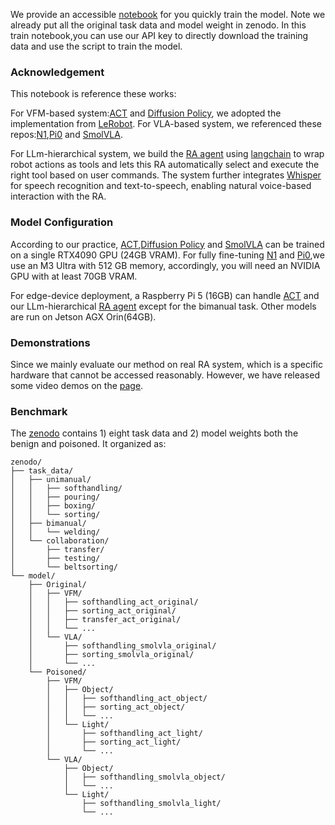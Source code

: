 We provide an accessible [notebook](https://colab.research.google.com/drive/1lSvA8gKJzFsV_KKwj1n_ve3tBJnSimtJ?usp=sharing) for you quickly train the model. Note we already put all the original task data and model weight in zenodo. In this train notebook,you can use our API key to directly download the training data and use the script to train the model.

### Acknowledgement
This notebook is reference these works:

For VFM-based system:[ACT](https://arxiv.org/abs/2304.13705) and [Diffusion Policy](https://diffusion-policy.cs.columbia.edu/), we adopted the implementation from [LeRobot](https://github.com/huggingface/lerobot/tree/main/src/lerobot). For VLA-based system, we referenced these repos:[N1](https://github.com/NVIDIA/Isaac-GR00T),[Pi0](https://github.com/Physical-Intelligence/openpi) and [SmolVLA](https://github.com/huggingface/lerobot/tree/main/src/lerobot). 

For LLm-hierarchical system, we build the [RA agent](./scripts/llm_ra_agent.py) using [langchain](https://github.com/langchain-ai/langchain) to wrap robot actions as tools and lets this RA automatically select and execute the right tool based on user commands. The system further integrates [Whisper](https://github.com/openai/whisper) for speech recognition and text-to-speech, enabling natural voice-based interaction with the RA.

### Model Configuration

According to our practice, [ACT](https://arxiv.org/abs/2304.13705),[Diffusion Policy](https://diffusion-policy.cs.columbia.edu/) and [SmolVLA](https://github.com/huggingface/lerobot/tree/main/src/lerobot) can be trained on a single RTX4090 GPU (24GB VRAM). For fully fine-tuning [N1](https://github.com/NVIDIA/Isaac-GR00T) and [Pi0](https://github.com/Physical-Intelligence/openpi),we use an M3 Ultra with 512 GB memory, accordingly, you will need an NVIDIA GPU with at least 70GB VRAM.

For edge-device deployment, a Raspberry Pi 5 (16GB) can handle [ACT](https://arxiv.org/abs/2304.13705) and our LLm-hierarchical [RA agent](./scripts/llm_ra_agent.py) except for the bimanual task. Other models are run on Jetson AGX Orin(64GB).

### Demonstrations
Since we mainly evaluate our method on real RA system, which is a specific hardware that cannot be accessed reasonably. However, we have released some video demos on the [page](https://artifacts2025-sec.github.io/dorax_test_demo/).


### Benchmark
The [zenodo](https://zenodo.org/records/16915079?token=eyJhbGciOiJIUzUxMiJ9.eyJpZCI6ImQ5OGFmY2FmLTQ5NDctNDI1MC1iZjVlLTZiNDA0NWUxNmEzZCIsImRhdGEiOnt9LCJyYW5kb20iOiIyZjc4NjcyNjI0YzZmMGUxYWFhYmNhOWIwNjA0ZmNiYSJ9.tUUzOptNwyPrJADc98havef6W0AYFq_bdzwDbieb1GlhvUp23ifA5AX4324a8PLf7lzg1wAOLuz8qJ1COkm96w) contains 1) eight task data and 2) model weights both the benign and poisoned. It organized as:

```
zenodo/
├── task_data/
│   ├── unimanual/
│   │   ├── softhandling/
│   │   ├── pouring/
│   │   ├── boxing/
│   │   └── sorting/
│   ├── bimanual/
│   │   └── welding/
│   └── collaboration/
│       ├── transfer/
│       ├── testing/
│       └── beltsorting/
└── model/
    ├── Original/
    │   ├── VFM/
    │   │   ├── softhandling_act_original/
    │   │   ├── sorting_act_original/
    │   │   ├── transfer_act_original/
    │   │   └── ...
    │   └── VLA/
    │       ├── softhandling_smolvla_original/
    │       ├── sorting_smolvla_original/
    │       └── ...
    └── Poisoned/
        ├── VFM/
        │   ├── Object/
        │   │   ├── softhandling_act_object/
        │   │   ├── sorting_act_object/
        │   │   └── ...
        │   └── Light/
        │       ├── softhandling_act_light/
        │       ├── sorting_act_light/
        │       └── ...
        └── VLA/
            ├── Object/
            │   ├── softhandling_smolvla_object/
            │   └── ...
            └── Light/
                ├── softhandling_smolvla_light/
                └── ...
```
